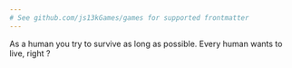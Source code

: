 ```yaml
---
# See github.com/js13kGames/games for supported frontmatter
---
```

As a human you try to survive as long as possible. Every human wants to live, right ?